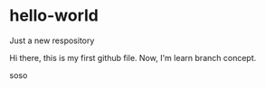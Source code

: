 # hello-world
Just a new respository

Hi there, this is my first github file. Now, I'm learn branch concept.





soso
